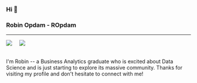 ### Hi :wave:
### Robin Opdam - ROpdam
---
<a href=https://www.linkedin.com/in/robinopdam/ target=_blank><img src="https://img.shields.io/badge/linkedin-%230077B5.svg?&style=for-the-badge&logo=linkedin&logoColor=white" /></a> &nbsp; &nbsp;
<a href="https://ropdam.github.io/" target=_blank><img src="https://img.shields.io/badge/Github.io-%23808080.svg?&style=for-the-badge&logo=html5&logoColor=white"/></a><br/><br/>

I'm Robin -- a Business Analytics graduate who is excited about Data Science and is just starting to explore its massive community. Thanks for visiting my profile and don't hesitate to connect with me!
